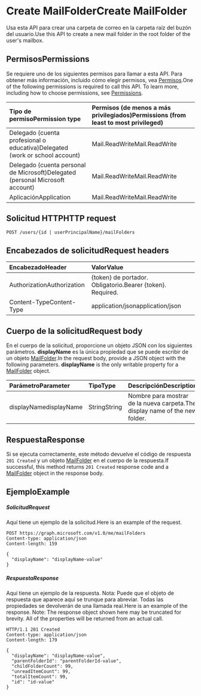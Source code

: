 # <a name="create-mailfolder"></a><span data-ttu-id="4789c-101">Create MailFolder</span><span class="sxs-lookup"><span data-stu-id="4789c-101">Create MailFolder</span></span>

<span data-ttu-id="4789c-102">Usa esta API para crear una carpeta de correo en la carpeta raíz del buzón del usuario.</span><span class="sxs-lookup"><span data-stu-id="4789c-102">Use this API to create a new mail folder in the root folder of the user's mailbox.</span></span>
## <a name="permissions"></a><span data-ttu-id="4789c-103">Permisos</span><span class="sxs-lookup"><span data-stu-id="4789c-103">Permissions</span></span>
<span data-ttu-id="4789c-p101">Se requiere uno de los siguientes permisos para llamar a esta API. Para obtener más información, incluido cómo elegir permisos, vea [Permisos](../../../concepts/permissions_reference.md).</span><span class="sxs-lookup"><span data-stu-id="4789c-p101">One of the following permissions is required to call this API. To learn more, including how to choose permissions, see [Permissions](../../../concepts/permissions_reference.md).</span></span>

|<span data-ttu-id="4789c-106">Tipo de permiso</span><span class="sxs-lookup"><span data-stu-id="4789c-106">Permission type</span></span>      | <span data-ttu-id="4789c-107">Permisos (de menos a más privilegiados)</span><span class="sxs-lookup"><span data-stu-id="4789c-107">Permissions (from least to most privileged)</span></span>              |
|:--------------------|:---------------------------------------------------------|
|<span data-ttu-id="4789c-108">Delegado (cuenta profesional o educativa)</span><span class="sxs-lookup"><span data-stu-id="4789c-108">Delegated (work or school account)</span></span> | <span data-ttu-id="4789c-109">Mail.ReadWrite</span><span class="sxs-lookup"><span data-stu-id="4789c-109">Mail.ReadWrite</span></span>    |
|<span data-ttu-id="4789c-110">Delegado (cuenta personal de Microsoft)</span><span class="sxs-lookup"><span data-stu-id="4789c-110">Delegated (personal Microsoft account)</span></span> | <span data-ttu-id="4789c-111">Mail.ReadWrite</span><span class="sxs-lookup"><span data-stu-id="4789c-111">Mail.ReadWrite</span></span>    |
|<span data-ttu-id="4789c-112">Aplicación</span><span class="sxs-lookup"><span data-stu-id="4789c-112">Application</span></span> | <span data-ttu-id="4789c-113">Mail.ReadWrite</span><span class="sxs-lookup"><span data-stu-id="4789c-113">Mail.ReadWrite</span></span> |

## <a name="http-request"></a><span data-ttu-id="4789c-114">Solicitud HTTP</span><span class="sxs-lookup"><span data-stu-id="4789c-114">HTTP request</span></span>
<!-- { "blockType": "ignored" } -->
```http
POST /users/{id | userPrincipalName}/mailFolders
```
## <a name="request-headers"></a><span data-ttu-id="4789c-115">Encabezados de solicitud</span><span class="sxs-lookup"><span data-stu-id="4789c-115">Request headers</span></span>
| <span data-ttu-id="4789c-116">Encabezado</span><span class="sxs-lookup"><span data-stu-id="4789c-116">Header</span></span>       | <span data-ttu-id="4789c-117">Valor</span><span class="sxs-lookup"><span data-stu-id="4789c-117">Value</span></span> |
|:---------------|:--------|
| <span data-ttu-id="4789c-118">Authorization</span><span class="sxs-lookup"><span data-stu-id="4789c-118">Authorization</span></span>  | <span data-ttu-id="4789c-p102">{token} de portador. Obligatorio.</span><span class="sxs-lookup"><span data-stu-id="4789c-p102">Bearer {token}. Required.</span></span>  |
| <span data-ttu-id="4789c-121">Content-Type</span><span class="sxs-lookup"><span data-stu-id="4789c-121">Content-Type</span></span>  | <span data-ttu-id="4789c-122">application/json</span><span class="sxs-lookup"><span data-stu-id="4789c-122">application/json</span></span>  |

## <a name="request-body"></a><span data-ttu-id="4789c-123">Cuerpo de la solicitud</span><span class="sxs-lookup"><span data-stu-id="4789c-123">Request body</span></span>
<span data-ttu-id="4789c-p103">En el cuerpo de la solicitud, proporcione un objeto JSON con los siguientes parámetros. **displayName** es la única propiedad que se puede escribir de un objeto [MailFolder](../resources/mailfolder.md).</span><span class="sxs-lookup"><span data-stu-id="4789c-p103">In the request body, provide a JSON object with the following parameters. **displayName** is the only writable property for a [MailFolder](../resources/mailfolder.md) object.</span></span>

| <span data-ttu-id="4789c-126">Parámetro</span><span class="sxs-lookup"><span data-stu-id="4789c-126">Parameter</span></span>    | <span data-ttu-id="4789c-127">Tipo</span><span class="sxs-lookup"><span data-stu-id="4789c-127">Type</span></span>   |<span data-ttu-id="4789c-128">Descripción</span><span class="sxs-lookup"><span data-stu-id="4789c-128">Description</span></span>|
|:---------------|:--------|:----------|
|<span data-ttu-id="4789c-129">displayName</span><span class="sxs-lookup"><span data-stu-id="4789c-129">displayName</span></span>|<span data-ttu-id="4789c-130">String</span><span class="sxs-lookup"><span data-stu-id="4789c-130">String</span></span>|<span data-ttu-id="4789c-131">Nombre para mostrar de la nueva carpeta.</span><span class="sxs-lookup"><span data-stu-id="4789c-131">The display name of the new folder.</span></span>|

## <a name="response"></a><span data-ttu-id="4789c-132">Respuesta</span><span class="sxs-lookup"><span data-stu-id="4789c-132">Response</span></span>

<span data-ttu-id="4789c-133">Si se ejecuta correctamente, este método devuelve el código de respuesta `201 Created` y un objeto [MailFolder](../resources/mailfolder.md) en el cuerpo de la respuesta.</span><span class="sxs-lookup"><span data-stu-id="4789c-133">If successful, this method returns `201 Created` response code and a [MailFolder](../resources/mailfolder.md) object in the response body.</span></span>

## <a name="example"></a><span data-ttu-id="4789c-134">Ejemplo</span><span class="sxs-lookup"><span data-stu-id="4789c-134">Example</span></span>
##### <a name="request"></a><span data-ttu-id="4789c-135">Solicitud</span><span class="sxs-lookup"><span data-stu-id="4789c-135">Request</span></span>
<span data-ttu-id="4789c-136">Aquí tiene un ejemplo de la solicitud.</span><span class="sxs-lookup"><span data-stu-id="4789c-136">Here is an example of the request.</span></span>
<!-- {
  "blockType": "request",
  "name": "create_mailfolder_from_user"
}-->
```http
POST https://graph.microsoft.com/v1.0/me/mailFolders
Content-type: application/json
Content-length: 159

{
  "displayName": "displayName-value"
}
```

##### <a name="response"></a><span data-ttu-id="4789c-137">Respuesta</span><span class="sxs-lookup"><span data-stu-id="4789c-137">Response</span></span>
<span data-ttu-id="4789c-p104">Aquí tiene un ejemplo de la respuesta. Nota: Puede que el objeto de respuesta que aparece aquí se trunque para abreviar. Todas las propiedades se devolverán de una llamada real.</span><span class="sxs-lookup"><span data-stu-id="4789c-p104">Here is an example of the response. Note: The response object shown here may be truncated for brevity. All of the properties will be returned from an actual call.</span></span>
<!-- {
  "blockType": "response",
  "truncated": true,
  "@odata.type": "microsoft.graph.mailFolder"
} -->
```http
HTTP/1.1 201 Created
Content-type: application/json
Content-length: 179

{
  "displayName": "displayName-value",
  "parentFolderId": "parentFolderId-value",
  "childFolderCount": 99,
  "unreadItemCount": 99,
  "totalItemCount": 99,
  "id": "id-value"
}
```

<!-- uuid: 8fcb5dbc-d5aa-4681-8e31-b001d5168d79
2015-10-25 14:57:30 UTC -->
<!-- {
  "type": "#page.annotation",
  "description": "Create MailFolder",
  "keywords": "",
  "section": "documentation",
  "tocPath": ""
}-->
